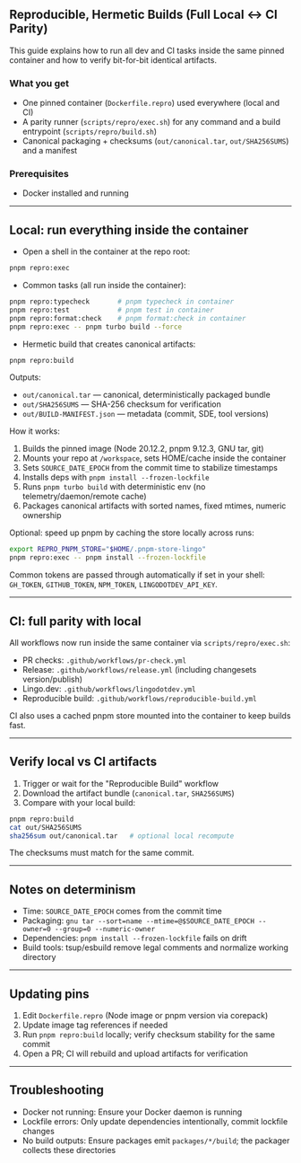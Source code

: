 ## Reproducible, Hermetic Builds (Full Local ↔ CI Parity)

This guide explains how to run all dev and CI tasks inside the same pinned container and how to verify bit-for-bit identical artifacts.

### What you get

- One pinned container (`Dockerfile.repro`) used everywhere (local and CI)
- A parity runner (`scripts/repro/exec.sh`) for any command and a build entrypoint (`scripts/repro/build.sh`)
- Canonical packaging + checksums (`out/canonical.tar`, `out/SHA256SUMS`) and a manifest

### Prerequisites

- Docker installed and running

---

## Local: run everything inside the container

- Open a shell in the container at the repo root:

```bash
pnpm repro:exec
```

- Common tasks (all run inside the container):

```bash
pnpm repro:typecheck       # pnpm typecheck in container
pnpm repro:test            # pnpm test in container
pnpm repro:format:check    # pnpm format:check in container
pnpm repro:exec -- pnpm turbo build --force
```

- Hermetic build that creates canonical artifacts:

```bash
pnpm repro:build
```

Outputs:

- `out/canonical.tar` — canonical, deterministically packaged bundle
- `out/SHA256SUMS` — SHA-256 checksum for verification
- `out/BUILD-MANIFEST.json` — metadata (commit, SDE, tool versions)

How it works:

1. Builds the pinned image (Node 20.12.2, pnpm 9.12.3, GNU tar, git)
2. Mounts your repo at `/workspace`, sets HOME/cache inside the container
3. Sets `SOURCE_DATE_EPOCH` from the commit time to stabilize timestamps
4. Installs deps with `pnpm install --frozen-lockfile`
5. Runs `pnpm turbo build` with deterministic env (no telemetry/daemon/remote cache)
6. Packages canonical artifacts with sorted names, fixed mtimes, numeric ownership

Optional: speed up pnpm by caching the store locally across runs:

```bash
export REPRO_PNPM_STORE="$HOME/.pnpm-store-lingo"
pnpm repro:exec -- pnpm install --frozen-lockfile
```

Common tokens are passed through automatically if set in your shell: `GH_TOKEN`, `GITHUB_TOKEN`, `NPM_TOKEN`, `LINGODOTDEV_API_KEY`.

---

## CI: full parity with local

All workflows now run inside the same container via `scripts/repro/exec.sh`:

- PR checks: `.github/workflows/pr-check.yml`
- Release: `.github/workflows/release.yml` (including changesets version/publish)
- Lingo.dev: `.github/workflows/lingodotdev.yml`
- Reproducible build: `.github/workflows/reproducible-build.yml`

CI also uses a cached pnpm store mounted into the container to keep builds fast.

---

## Verify local vs CI artifacts

1. Trigger or wait for the "Reproducible Build" workflow
2. Download the artifact bundle (`canonical.tar`, `SHA256SUMS`)
3. Compare with your local build:

```bash
pnpm repro:build
cat out/SHA256SUMS
sha256sum out/canonical.tar   # optional local recompute
```

The checksums must match for the same commit.

---

## Notes on determinism

- Time: `SOURCE_DATE_EPOCH` comes from the commit time
- Packaging: `gnu tar --sort=name --mtime=@$SOURCE_DATE_EPOCH --owner=0 --group=0 --numeric-owner`
- Dependencies: `pnpm install --frozen-lockfile` fails on drift
- Build tools: tsup/esbuild remove legal comments and normalize working directory

---

## Updating pins

1. Edit `Dockerfile.repro` (Node image or pnpm version via corepack)
2. Update image tag references if needed
3. Run `pnpm repro:build` locally; verify checksum stability for the same commit
4. Open a PR; CI will rebuild and upload artifacts for verification

---

## Troubleshooting

- Docker not running: Ensure your Docker daemon is running
- Lockfile errors: Only update dependencies intentionally, commit lockfile changes
- No build outputs: Ensure packages emit `packages/*/build`; the packager collects these directories
